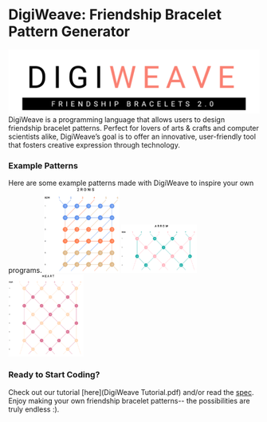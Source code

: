 # DigiWeave: Friendship Bracelet Pattern Generator
![logo](https://raw.githubusercontent.com/catherinesyeh/digiweave/master/spec/images/logo.png)
DigiWeave is a programming language that allows users to design friendship bracelet patterns. Perfect for lovers of arts & crafts and computer scientists alike, DigiWeave’s goal is to offer an innovative, user-friendly tool that fosters creative expression through technology.

### Example Patterns
Here are some example patterns made with DigiWeave to inspire your own programs.
<img src="https://raw.githubusercontent.com/catherinesyeh/digiweave/master/spec/images/2ROWS.png" alt="2ROWS" width="30%" height="auto">
<img src="https://raw.githubusercontent.com/catherinesyeh/digiweave/master/spec/images/ARROW.png" alt="ARROW" width="30%" height="auto">
<img src="https://raw.githubusercontent.com/catherinesyeh/digiweave/master/spec/images/HEART.png" alt="HEART" width="30%" height="auto">

### Ready to Start Coding?
Check out our tutorial [here](DigiWeave Tutorial.pdf) and/or read the [spec](spec/lang_spec.pdf). Enjoy making your own friendship bracelet patterns-- the possibilities are truly endless :).
